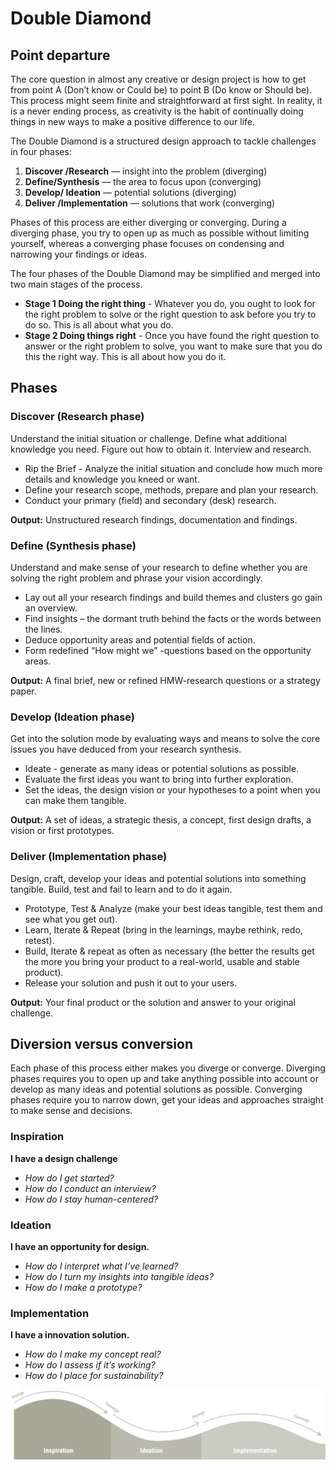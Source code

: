 # Double Diamond

## Point departure

The core question in almost any creative or design project is how to get from point A (Don’t know or Could be) to point B (Do know or Should be). This process might seem finite and straightforward at first sight. In reality, it is a never ending process, as creativity is the habit of continually doing things in new ways to make a positive difference to our life.

The Double Diamond is a structured design approach to tackle challenges in four phases:

1. **Discover /Research** — insight into the problem (diverging)
2. **Define/Synthesis** — the area to focus upon (converging)
3. **Develop/ Ideation** — potential solutions (diverging)
4. **Deliver /Implementation** — solutions that work (converging)

Phases of this process are either diverging or converging. During a diverging phase, you try to open up as much as possible without limiting yourself, whereas a converging phase focuses on condensing and narrowing your findings or ideas.

The four phases of the Double Diamond may be simplified and merged into two main stages of the process.

- **Stage 1 Doing the right thing** - Whatever you do, you ought to look for the right problem to solve or the right question to ask before you try to do so. This is all about what you do. 
- **Stage 2 Doing things right** - Once you have found the right question to answer or the right problem to solve, you want to make sure that you do this the right way. This is all about how you do it.

## Phases

### Discover (Research phase)

Understand the initial situation or challenge. Define what additional knowledge you need. Figure out how to obtain it. Interview and research.

- Rip the Brief - Analyze the initial situation and conclude how much more details and knowledge you kneed or want.
- Define your research scope, methods, prepare and plan your research.
- Conduct your primary (field) and secondary (desk) research.

**Output:** Unstructured research findings, documentation and findings.

### Define (Synthesis phase)

Understand and make sense of your research to define whether you are solving the right problem and phrase your vision accordingly.

- Lay out all your research findings and build themes and clusters go gain an overview.
- Find insights – the dormant truth behind the facts or the words between the lines.
- Deduce opportunity areas and potential fields of action.
- Form redefined “How might we” -questions based on the opportunity areas.

**Output:** A final brief, new or refined HMW-research questions or a strategy paper.

### Develop (Ideation phase)

Get into the solution mode by evaluating ways and means to solve the core issues you have deduced from your research synthesis.

- Ideate - generate as many ideas or potential solutions as possible.
- Evaluate the first ideas you want to bring into further exploration.
- Set the ideas, the design vision or your hypotheses to a point when you can make them tangible.

**Output:** A set of ideas, a strategic thesis, a concept, first design drafts, a vision or first prototypes.

### Deliver (Implementation phase)

Design, craft, develop your ideas and potential solutions into something tangible. Build, test and fail to learn and to do it again.

- Prototype, Test & Analyze (make your best ideas tangible, test them and see what you get out).
- Learn, Iterate & Repeat (bring in the learnings, maybe rethink, redo, retest).
- Build, Iterate & repeat as often as necessary (the better the results get the more you bring your product to a real-world, usable and stable product).
- Release your solution and push it out to your users.

**Output:** Your final product or the solution and answer to your original challenge.

## Diversion versus conversion

Each phase of this process either makes you diverge or converge. Diverging phases requires you to open up and take anything possible into account or develop as many ideas and potential solutions as possible. Converging phases require you to narrow down, get your ideas and approaches straight to make sense and decisions.

### Inspiration

**I have a design challenge**

- *How do I get started?*
- *How do I conduct an interview?*
- *How do I stay human-centered?*

### Ideation

**I have an opportunity for design.**

- *How do I interpret what I’ve learned?*
- *How do I turn my insights into tangible ideas?*
- *How do I make a prototype?*

### Implementation

**I have a innovation solution.**

- *How do I make my concept real?*
- *How do I assess if it’s working?*
- *How do I place for sustainability?*

<img src="../images/double_diamond/diversion_versus_conversion.png" alt="Diversion versus Conversion"/>
